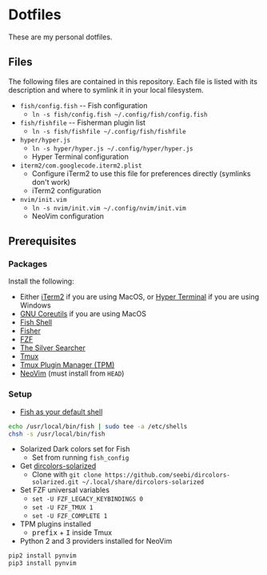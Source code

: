 # Dotfiles
These are my personal dotfiles.

## Files
The following files are contained in this repository. Each file is listed with its description and where to symlink it in your local filesystem.
- `fish/config.fish` -- Fish configuration
  - `ln -s fish/config.fish ~/.config/fish/config.fish`
- `fish/fishfile` -- Fisherman plugin list
  - `ln -s fish/fishfile ~/.config/fish/fishfile`
- `hyper/hyper.js`
  - `ln -s hyper/hyper.js ~/.config/hyper/hyper.js`
  - Hyper Terminal configuration
- `iterm2/com.googlecode.iterm2.plist`
  - Configure iTerm2 to use this file for preferences directly (symlinks don't work)
  - iTerm2 configuration
- `nvim/init.vim`
  - `ln -s nvim/init.vim ~/.config/nvim/init.vim`
  - NeoVim configuration

## Prerequisites
### Packages
Install the following:
- Either [iTerm2](https://www.iterm2.com/) if you are using MacOS, or [Hyper Terminal](https://hyper.is/) if you are using Windows
- [GNU Coreutils](https://formulae.brew.sh/formula/coreutils) if you are using MacOS
- [Fish Shell](https://fishshell.com/)
- [Fisher](https://github.com/jorgebucaran/fisher)
- [FZF](https://github.com/junegunn/fzf)
- [The Silver Searcher](https://github.com/ggreer/the_silver_searcher)
- [Tmux](https://github.com/tmux/tmux)
- [Tmux Plugin Manager (TPM)](https://github.com/tmux-plugins/tpm)
- [NeoVim](https://neovim.io/) (must install from `HEAD`)

### Setup
- [Fish as your default shell](https://fishshell.com/docs/current/tutorial.html#tut_switching_to_fish)
```sh
echo /usr/local/bin/fish | sudo tee -a /etc/shells
chsh -s /usr/local/bin/fish
```
- Solarized Dark colors set for Fish
  - Set from running `fish_config`
- Get [dircolors-solarized](https://github.com/seebi/dircolors-solarized)
  - Clone with `git clone https://github.com/seebi/dircolors-solarized.git ~/.local/share/dircolors-solarized`
- Set FZF universal variables
  - `set -U FZF_LEGACY_KEYBINDINGS 0`
  - `set -U FZF_TMUX 1`
  - `set -U FZF_COMPLETE 1`
- TPM plugins installed
  - <kbd>prefix</kbd> + <kbd>I</kbd> inside Tmux
- Python 2 and 3 providers installed for NeoVim
```sh
pip2 install pynvim
pip3 install pynvim
```
